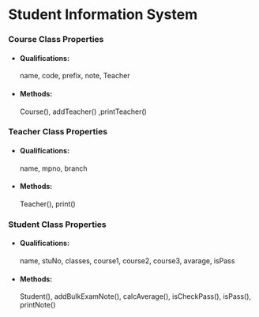 # **Student Information System**

### **Course Class Properties**
* #### Qualifications:
    name, code, prefix, note, Teacher
* #### Methods:
    Course(), addTeacher() ,printTeacher()

### **Teacher Class Properties**
* #### Qualifications:
    name, mpno, branch
* #### Methods:
    Teacher(), print()

### **Student Class Properties**
* #### Qualifications:
    name, stuNo, classes, course1, course2, course3, avarage, isPass
* #### Methods:
    Student(), addBulkExamNote(), calcAverage(), isCheckPass(), isPass(), printNote()